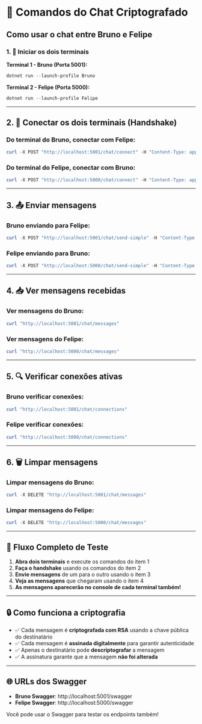 # 💬 Comandos do Chat Criptografado

## Como usar o chat entre Bruno e Felipe

### 1. 🚀 Iniciar os dois terminais

**Terminal 1 - Bruno (Porta 5001):**
```powershell
dotnet run --launch-profile Bruno
```

**Terminal 2 - Felipe (Porta 5000):**
```powershell
dotnet run --launch-profile Felipe
```

---

## 2. 🤝 Conectar os dois terminais (Handshake)

### Do terminal do Bruno, conectar com Felipe:
```powershell
curl -X POST "http://localhost:5001/chat/connect" -H "Content-Type: application/json" -d '{"OtherUrl": "http://localhost:5000"}'
```

### Do terminal do Felipe, conectar com Bruno:
```powershell
curl -X POST "http://localhost:5000/chat/connect" -H "Content-Type: application/json" -d '{"OtherUrl": "http://localhost:5001"}'
```

---

## 3. 📤 Enviar mensagens

### Bruno enviando para Felipe:
```powershell
curl -X POST "http://localhost:5001/chat/send-simple" -H "Content-Type: application/json" -d '{"Receiver": "Felipe", "Message": "Oi Felipe, tudo bem?"}'
```

### Felipe enviando para Bruno:
```powershell
curl -X POST "http://localhost:5000/chat/send-simple" -H "Content-Type: application/json" -d '{"Receiver": "Bruno", "Message": "Oi Bruno! Tudo ótimo e você?"}'
```

---

## 4. 📥 Ver mensagens recebidas

### Ver mensagens do Bruno:
```powershell
curl "http://localhost:5001/chat/messages"
```

### Ver mensagens do Felipe:
```powershell
curl "http://localhost:5000/chat/messages"
```

---

## 5. 🔍 Verificar conexões ativas

### Bruno verificar conexões:
```powershell
curl "http://localhost:5001/chat/connections"
```

### Felipe verificar conexões:
```powershell
curl "http://localhost:5000/chat/connections"
```

---

## 6. 🗑️ Limpar mensagens

### Limpar mensagens do Bruno:
```powershell
curl -X DELETE "http://localhost:5001/chat/messages"
```

### Limpar mensagens do Felipe:
```powershell
curl -X DELETE "http://localhost:5000/chat/messages"
```

---

## 🎯 Fluxo Completo de Teste

1. **Abra dois terminais** e execute os comandos do item 1
2. **Faça o handshake** usando os comandos do item 2
3. **Envie mensagens** de um para o outro usando o item 3
4. **Veja as mensagens** que chegaram usando o item 4
5. **As mensagens aparecerão no console de cada terminal também!**

---

## 🔒 Como funciona a criptografia

- ✅ Cada mensagem é **criptografada com RSA** usando a chave pública do destinatário
- ✅ Cada mensagem é **assinada digitalmente** para garantir autenticidade
- ✅ Apenas o destinatário pode **descriptografar** a mensagem
- ✅ A assinatura garante que a mensagem **não foi alterada**

---

## 🌐 URLs dos Swagger

- **Bruno Swagger**: http://localhost:5001/swagger
- **Felipe Swagger**: http://localhost:5000/swagger

Você pode usar o Swagger para testar os endpoints também! 